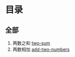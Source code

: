 # 目录
## 全部
1. 两数之和 [two-sum](src/main/java/problems/two_sum)
1. 两数相加 [add-two-numbers](src/main/java/problems/add_two_numbers)